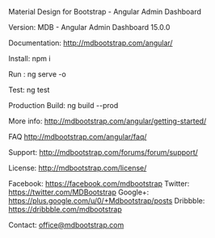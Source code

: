 Material Design for Bootstrap - Angular Admin Dashboard

Version: MDB - Angular Admin Dashboard 15.0.0

Documentation:
http://mdbootstrap.com/angular/

Install:
npm i

Run :
ng serve -o

Test:
ng test

Production Build:
ng build --prod

More info:
http://mdbootstrap.com/angular/getting-started/

FAQ
http://mdbootstrap.com/angular/faq/

Support:
http://mdbootstrap.com/forums/forum/support/

License:
http://mdbootstrap.com/license/

Facebook: https://facebook.com/mdbootstrap
Twitter: https://twitter.com/MDBootstrap
Google+: https://plus.google.com/u/0/+Mdbootstrap/posts
Dribbble: https://dribbble.com/mdbootstrap

Contact:
office@mdbootstrap.com
